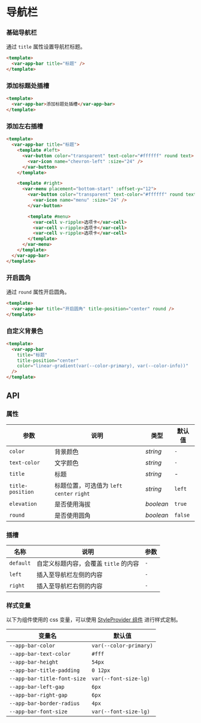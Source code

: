 # 导航栏

### 基础导航栏

通过 `title` 属性设置导航栏标题。

```html
<template>
  <var-app-bar title="标题" />
</template>
```

### 添加标题处插槽

```html
<template>
  <var-app-bar>添加标题处插槽</var-app-bar>
</template>
```

### 添加左右插槽

```html
<template>
  <var-app-bar title="标题">
    <template #left>
      <var-button color="transparent" text-color="#ffffff" round text>
        <var-icon name="chevron-left" :size="24" />
      </var-button>
    </template>

    <template #right>
      <var-menu placement="bottom-start" :offset-y="12">
        <var-button color="transparent" text-color="#ffffff" round text>
          <var-icon name="menu" :size="24" />
        </var-button>

        <template #menu>
          <var-cell v-ripple>选项卡</var-cell>
          <var-cell v-ripple>选项卡</var-cell>
          <var-cell v-ripple>选项卡</var-cell>
        </template>
      </var-menu>
    </template>
  </var-app-bar>
</template>
```

### 开启圆角

通过 `round` 属性开启圆角。

```html
<template>
  <var-app-bar title="开启圆角" title-position="center" round />
</template>
```

### 自定义背景色

```html
<template>
  <var-app-bar
    title="标题"
    title-position="center"
    color="linear-gradient(var(--color-primary), var(--color-info))"
  />
</template>
```

## API

### 属性

| 参数             | 说明                                       | 类型      | 默认值  |
| ---------------- | ------------------------------------------ | --------- | ------- |
| `color`          | 背景颜色                                   | _string_  | `-`     |
| `text-color`     | 文字颜色                                   | _string_  | `-`     |
| `title`          | 标题                                       | _string_  | -       |
| `title-position` | 标题位置，可选值为 `left` `center` `right` | _string_  | `left`  |
| `elevation`      | 是否使用海拔                               | _boolean_ | `true`  |
| `round`          | 是否使用圆角                               | _boolean_ | `false` |

### 插槽

| 名称      | 说明                                  | 参数 |
| --------- | ------------------------------------- | ---- |
| `default` | 自定义标题内容，会覆盖 `title` 的内容 | `-`  |
| `left`    | 插入至导航栏左侧的内容                | `-`  |
| `right`   | 插入至导航栏右侧的内容                | `-`  |

### 样式变量

以下为组件使用的 css 变量，可以使用 [StyleProvider 组件](#/zh-CN/style-provider) 进行样式定制。

| 变量名                      | 默认值                 |
| --------------------------- | ---------------------- |
| `--app-bar-color`           | `var(--color-primary)` |
| `--app-bar-text-color`      | `#fff`                 |
| `--app-bar-height`          | `54px`                 |
| `--app-bar-title-padding`   | `0 12px`               |
| `--app-bar-title-font-size` | `var(--font-size-lg)`  |
| `--app-bar-left-gap`        | `6px`                  |
| `--app-bar-right-gap`       | `6px`                  |
| `--app-bar-border-radius`   | `4px`                  |
| `--app-bar-font-size`       | `var(--font-size-lg)`  |
